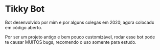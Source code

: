 # Tikky Bot
Bot desenvolvido por mim e por alguns colegas em 2020, agora colocado em código aberto.

Por ser um projeto antigo e bem pouco customizável, rodar esse bot pode te causar MUITOS bugs, recomendo o uso somente para estudo.
